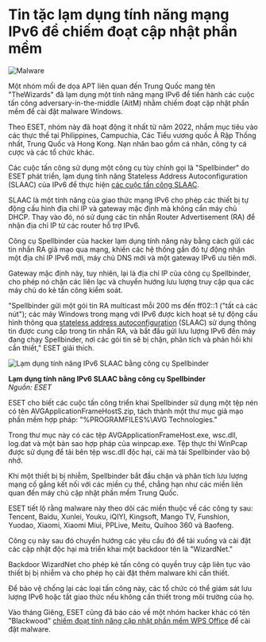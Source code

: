 # Tin tặc lạm dụng tính năng mạng IPv6 để chiếm đoạt cập nhật phần mềm

![Malware](https://www.bleepstatic.com/content/hl-images/2022/05/05/malware-header.jpg)

Một nhóm mối đe dọa APT liên quan đến Trung Quốc mang tên "TheWizards" đã lạm dụng một tính năng mạng IPv6 để tiến hành các cuộc tấn công adversary-in-the-middle (AitM) nhằm chiếm đoạt cập nhật phần mềm để cài đặt malware Windows.

Theo ESET, nhóm này đã hoạt động ít nhất từ năm 2022, nhắm mục tiêu vào các thực thể tại Philippines, Campuchia, Các Tiểu vương quốc Ả Rập Thống nhất, Trung Quốc và Hong Kong. Nạn nhân bao gồm cá nhân, công ty cá cược và các tổ chức khác.

Các cuộc tấn công sử dụng một công cụ tùy chỉnh gọi là "Spellbinder" do ESET phát triển, lạm dụng tính năng Stateless Address Autoconfiguration (SLAAC) của IPv6 để thực hiện [các cuộc tấn công SLAAC](https://wirewatcher.wordpress.com/2011/04/04/the-slaac-attack-using-ipv6-as-a-weapon-against-ipv4/).

SLAAC là một tính năng của giao thức mạng IPv6 cho phép các thiết bị tự động cấu hình địa chỉ IP và gateway mặc định mà không cần máy chủ DHCP. Thay vào đó, nó sử dụng các tin nhắn Router Advertisement (RA) để nhận địa chỉ IP từ các router hỗ trợ IPv6.

Công cụ Spellbinder của hacker lạm dụng tính năng này bằng cách gửi các tin nhắn RA giả mạo qua mạng, khiến các hệ thống gần đó tự động nhận một địa chỉ IP IPv6 mới, máy chủ DNS mới và một gateway IPv6 ưu tiên mới.

Gateway mặc định này, tuy nhiên, lại là địa chỉ IP của công cụ Spellbinder, cho phép nó chặn các liên lạc và chuyển hướng lưu lượng truy cập qua các máy chủ do kẻ tấn công kiểm soát.

"Spellbinder gửi một gói tin RA multicast mỗi 200 ms đến ff02::1 ("tất cả các nút"); các máy Windows trong mạng với IPv6 được kích hoạt sẽ tự động cấu hình thông qua [stateless address autoconfiguration](https://www.rfc-editor.org/rfc/rfc4862) (SLAAC) sử dụng thông tin được cung cấp trong tin nhắn RA, và bắt đầu gửi lưu lượng IPv6 đến máy đang chạy Spellbinder, nơi các gói tin sẽ bị chặn, phân tích và phản hồi khi cần thiết," ESET giải thích.

![Lạm dụng tính năng IPv6 SLAAC bằng công cụ Spellbinder](https://www.bleepstatic.com/images/news/security/malware/s/spellbinder/figure-4%5B1%5D.png)

**Lạm dụng tính năng IPv6 SLAAC bằng công cụ Spellbinder**  
_Nguồn: ESET_

ESET cho biết các cuộc tấn công triển khai Spellbinder sử dụng một tệp nén có tên AVGApplicationFrameHostS.zip, tách thành một thư mục giả mạo phần mềm hợp pháp: "%PROGRAMFILES%\\AVG Technologies."

Trong thư mục này có các tệp AVGApplicationFrameHost.exe, wsc.dll, log.dat và một bản sao hợp pháp của winpcap.exe. Tệp thực thi WinPcap được sử dụng để tải bên tệp wsc.dll độc hại, cái mà tải Spellbinder vào bộ nhớ.

Khi một thiết bị bị nhiễm, Spellbinder bắt đầu chặn và phân tích lưu lượng mạng cố gắng kết nối với các miền cụ thể, chẳng hạn như các miền liên quan đến máy chủ cập nhật phần mềm Trung Quốc.

ESET tiết lộ rằng malware này theo dõi các miền thuộc về các công ty sau: Tencent, Baidu, Xunlei, Youku, iQIYI, Kingsoft, Mango TV, Funshion, Yuodao, Xiaomi, Xiaomi Miui, PPLive, Meitu, Quihoo 360 và Baofeng.

Công cụ này sau đó chuyển hướng các yêu cầu đó để tải xuống và cài đặt các cập nhật độc hại mà triển khai một backdoor tên là "WizardNet."

Backdoor WizardNet cho phép kẻ tấn công có quyền truy cập liên tục vào thiết bị bị nhiễm và cho phép họ cài đặt thêm malware khi cần thiết.

Để bảo vệ chống lại các loại tấn công này, các tổ chức có thể giám sát lưu lượng IPv6 hoặc tắt giao thức nếu không cần thiết trong môi trường của họ.

Vào tháng Giêng, ESET cũng đã báo cáo về một nhóm hacker khác có tên "Blackwood" [chiếm đoạt tính năng cập nhật phần mềm WPS Office](https://www.bleepingcomputer.com/news/security/blackwood-hackers-hijack-wps-office-update-to-install-malware/) để cài đặt malware.
